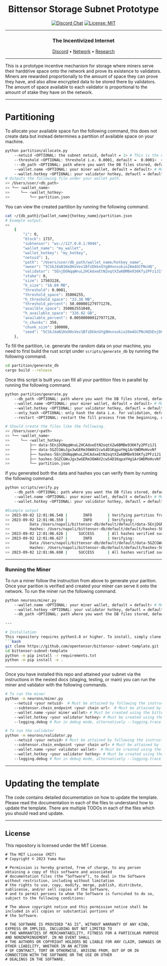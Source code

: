 
<div align="center">

# **Bittensor Storage Subnet Prototype** <!-- omit in toc -->
[![Discord Chat](https://img.shields.io/discord/308323056592486420.svg)](https://discord.gg/bittensor)
[![License: MIT](https://img.shields.io/badge/License-MIT-yellow.svg)](https://opensource.org/licenses/MIT) 

---

### The Incentivized Internet <!-- omit in toc -->

[Discord](https://discord.gg/bittensor) • [Network](https://taostats.io/) • [Research](https://bittensor.com/whitepaper)

</div>

---

This is a prototype incentive mechanism for storage where miners serve their harddrive space onto the network and prove its existence to validators. Miners are rewarded proportionally to the amount of space they can prove they have, and also allow encrypted data to be stored there by validators. The amount of space available to each validator is proportional to the amount of stake they have on the network.

---
# Partitioning

To allocate your available space fun the following command, this does not create data but instead determines a partition of available space on your machine.
```bash
python partition/allocate.py 
    --netuid <OPTIONAL: the subnet netuid, defualt = 1> # This is the netuid of the storage subnet you are serving on.
    --threshold <OPTIONAL: threshold i.e. 0.0001, default =  0.0001>  # The threshold for the partitioning algorithm which is the maximum amount of space the miner can use based on available.
    ---db_path <OPTIONAL: path where you want the DB files stored, default = ~/bittensor-db>  # This is where the partition will be created storing network data.
    --wallet.name <OPTIONAL: your miner wallet, default = default> # Must be created using the bittensor-cli, btcli new_coldkey
    --wallet.hotkey <OPTIONAL: your validator hotkey, defautl = default> # Must be created using the bittensor-cli, btcli new_hotkey
# Outputs the following file under your wallet path.
>> /Users/user/<db_path>
>> └── <wallet_name>
>>     └── <wallet_hotkey>
>>         └── partition.json
```

You can view the created partition by running the following command.
```bash
cat ~/{db_path}/{wallet_name}{hotkey_name}/partition.json 
# Example output.
>> 
    {
        "i": 0,
        "block": 1737,
        "subtensor": "ws://127.0.0.1:9946",
        "wallet_name": "my_wallet",
        "wallet_hotkey": "my_hotkey",
        "netuid": 1,
        "path": "/Users/user/db_path/wallet_name/hotkey_name",
        "owner": "5CSkJdaN1HxDHsVev1BfzDkknGYg8Hxnsokio26m4GCPNcHQ",
        "validator": "5EnjDGNqqWnuL2HCAdxeEtN2oqtXZw6BMBe936Kfy2PFz1J1",
        "stake": 0,
        "size": 17503128,
        "h_size": "16.69 MB",
        "threshold": 0.0001,
        "threshold_space": 35006255,
        "h_threshold_space": "33.38 MB",
        "threshold_percent": 50.000001279771276,
        "availble_space": 350062551040,
        "h_available_space": "326.02 GB",
        "available_percent": 0.005000000127977128,
        "n_chunks": 350,
        "chunk_size": 100000,
        "seed": "5CSkJdaN1HxDHsVev1BfzDkknGYg8Hxnsokio26m4GCPNcHQ5EnjDGNqqWnuL2HCAdxeEtN2oqtXZw6BMBe936Kfy2PFz1J1"
    },
```

To fill the partition, i.e. generate the random data on your machine, you need to first build the rust script under `scripts/generate_db` by running the following command.
```bash
cd partition/generate_db
cargo build --release
```

Once this script is built you can fill all your paritition files in parallel by running the following command. 
```bash
python partition/generate.py 
    --db_path <OPTIONAL: path where you want the DB files stored, default = ~/bittensor-db>  # This is where the partition will be created storing network data.
    --wallet.name <OPTIONAL: your miner wallet, default = default> # Must be created using the bittensor-cli, btcli wallet new_coldkey
    --wallet.hotkey <OPTIONAL: your validator hotkey, defautl = default> # Must be created using the bittensor-cli btcli wallet new_hotkey
    --only_hash <OPTIONAL: only hash the data i.e. for validation, default = False> # If true, only hashes the data, otherwise creates the data too, validators should use this.
    --restart <OPTIONAL: restart the fill process from the beginning, otherwise restarts from the last created chunk. default = False> # If true, the hashes and data creation process restarts instead using a checkpoint.

# Should create the files like the following.
>> /Users/user/<path>
>> └── <wallet_name>
>>     └── <wallet_hotkey>
>>         ├── data-5EnjDGNqqWnuL2HCAdxeEtN2oqtXZw6BMBe936Kfy2PFz1J1
>>         ├── data-5GZCGWuJgx3wGERm36WAV2cwS4D1KqpaYHg1ArGWDMoHvvNf
>>         ├── hashes-5EnjDGNqqWnuL2HCAdxeEtN2oqtXZw6BMBe936Kfy2PFz1J1
>>         ├── hashes-5GZCGWuJgx3wGERm36WAV2cwS4D1KqpaYHg1ArGWDMoHvvNf
>>         └── partition.json
```

If you generated both the data and hashes you can verify them by running the following command.
```bash
python scripts/verify.py 
    --db_path <OPTIONAL: path where you want the DB files stored, default = ~/bittensor-dbn>  # This is where the partition will be created storing network data.
    --wallet.name <OPTIONAL: your miner wallet, default = default> # Must be created using the bittensor-cli, btcli wallet new_coldkey
    --wallet.hotkey <OPTIONAL: your validator hotkey, defautl = default> # Must be created using the bittensor-cli btcli wallet new_hotkey

#Example output
>> 2023-09-02 12:01:06.548 |       INFO       | Verifying partitios from: /Users/napoli/bittensor-db/default/default/partition.json
>> 2023-09-02 12:01:06.550 |       INFO       | Verifying: 
>>         Data /Users/napoli/bittensor-db/default/default/data-5EnjDGNqqWnuL2HCAdxeEtN2oqtXZw6BMBe936Kfy2PFz1J1
>>         Hashes: /Users/napoli/bittensor-db/default/default/hashes-5EnjDGNqqWnuL2HCAdxeEtN2oqtXZw6BMBe936Kfy2PFz1J1
>> 2023-09-02 12:01:06.626 |     SUCCESS      | All hashes verified successfully!
>> 2023-09-02 12:01:06.627 |       INFO       | Verifying: 
>>         Data /Users/napoli/bittensor-db/default/default/data-5GZCGWuJgx3wGERm36WAV2cwS4D1KqpaYHg1ArGWDMoHvvNf
>>         Hashes: /Users/napoli/bittensor-db/default/default/hashes-5GZCGWuJgx3wGERm36WAV2cwS4D1KqpaYHg1ArGWDMoHvvNf
>> 2023-09-02 12:01:06.698 |     SUCCESS      | All hashes verified successfully!
```
</div>

--- 
### Running the Miner

To run a miner follow the instruction from above to generate your parition. Once your parition is verified and created your miner can serve it onto the network. To run the miner run the following command.
```bash
python neurons/miner.py
    --wallet.name <OPTIONAL: your miner wallet, default = default> # Must be created using the bittensor-cli, btcli wallet new_coldkey
    --wallet.hotkey <OPTIONAL: your validator hotkey, defautl = default> # Must be created using the bittensor-cli btcli wallet new_hotkey
    --db_path <OPTIONAL: path where you want the DB files stored, default = ~/bittensor-db>  # This is where the partition will be created storing network data.

---

# Installation
This repository requires python3.8 or higher. To install, simply clone this repository and install the requirements.
```bash
git clone https://github.com/opentensor/bittensor-subnet-template.git
cd bittensor-subnet-template
python -m pip install -r requirements.txt
python -m pip install -e .
```

</div>

---

Once you have installed this repo and attained your subnet via the instructions in the nested docs (staging, testing, or main) you can run the miner and validator with the following commands.
```bash
# To run the miner
python -m neurons/miner.py 
    --netuid <your netuid>  # Must be attained by following the instructions in the docs/running_on_*.md files
    --subtensor.chain_endpoint <your chain url>  # Must be attained by following the instructions in the docs/running_on_*.md files
    --wallet.name <your miner wallet> # Must be created using the bittensor-cli
    --wallet.hotkey <your validator hotkey> # Must be created using the bittensor-cli
    --logging.debug # Run in debug mode, alternatively --logging.trace for trace mode

# To run the validator
python -m neurons/validator.py 
    --netuid <your netuid> # Must be attained by following the instructions in the docs/running_on_*.md files
    --subtensor.chain_endpoint <your chain url> # Must be attained by following the instructions in the docs/running_on_*.md files
    --wallet.name <your validator wallet>  # Must be created using the bittensor-cli
    --wallet.hotkey <your validator hotkey> # Must be created using the bittensor-cli
    --logging.debug # Run in debug mode, alternatively --logging.trace for trace mode
```

</div>

---

# Updating the template
The code contains detailed documentation on how to update the template. Please read the documentation in each of the files to understand how to update the template. There are multiple TODOs in each of the files which you should read and update.

</div>

---

## License
This repository is licensed under the MIT License.
```text
# The MIT License (MIT)
# Copyright © 2023 Yuma Rao

# Permission is hereby granted, free of charge, to any person obtaining a copy of this software and associated
# documentation files (the “Software”), to deal in the Software without restriction, including without limitation
# the rights to use, copy, modify, merge, publish, distribute, sublicense, and/or sell copies of the Software,
# and to permit persons to whom the Software is furnished to do so, subject to the following conditions:

# The above copyright notice and this permission notice shall be included in all copies or substantial portions of
# the Software.

# THE SOFTWARE IS PROVIDED “AS IS”, WITHOUT WARRANTY OF ANY KIND, EXPRESS OR IMPLIED, INCLUDING BUT NOT LIMITED TO
# THE WARRANTIES OF MERCHANTABILITY, FITNESS FOR A PARTICULAR PURPOSE AND NONINFRINGEMENT. IN NO EVENT SHALL
# THE AUTHORS OR COPYRIGHT HOLDERS BE LIABLE FOR ANY CLAIM, DAMAGES OR OTHER LIABILITY, WHETHER IN AN ACTION
# OF CONTRACT, TORT OR OTHERWISE, ARISING FROM, OUT OF OR IN CONNECTION WITH THE SOFTWARE OR THE USE OR OTHER
# DEALINGS IN THE SOFTWARE.
```
